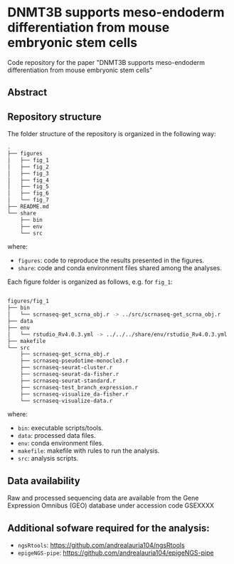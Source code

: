 # DNMT3B supports meso-endoderm differentiation from mouse embryonic stem cells

Code repository for the paper "DNMT3B supports meso-endoderm differentiation from mouse embryonic stem cells" 

## Abstract

## Repository structure

The folder structure of the repository is organized in the following way:

```bash
.
├── figures
│   ├── fig_1
│   ├── fig_2
│   ├── fig_3
│   ├── fig_4
│   ├── fig_5
│   ├── fig_6
│   └── fig_7
├── README.md
└── share
    ├── bin
    ├── env
    └── src
```

where:

- `figures`: code to reproduce the results presented in the figures.
- `share`: code and conda environment files shared among the analyses.

Each figure folder is organized as follows, e.g. for `fig_1`:

```bash

figures/fig_1
├── bin
│   └── scrnaseq-get_scrna_obj.r -> ../src/scrnaseq-get_scrna_obj.r
├── data
├── env
│   └── rstudio_Rv4.0.3.yml -> ../../../share/env/rstudio_Rv4.0.3.yml
├── makefile
└── src
    ├── scrnaseq-get_scrna_obj.r
    ├── scrnaseq-pseudotime-monocle3.r
    ├── scrnaseq-seurat-cluster.r
    ├── scrnaseq-seurat-da-fisher.r
    ├── scrnaseq-seurat-standard.r
    ├── scrnaseq-test_branch_expression.r
    ├── scrnaseq-visualize_da-fisher.r
    └── scrnaseq-visualize-data.r
```

where:

- `bin`: executable scripts/tools.
- `data`: processed data files.
- `env`: conda environment files.
- `makefile`: makefile with rules to run the analysis.
- `src`: analysis scripts.

## Data availability

Raw and processed sequencing data are available from the Gene Expression Omnibus (GEO) database under accession code GSEXXXX

## Additional sofware required for the analysis:

- `ngsRtools`: https://github.com/andrealauria104/ngsRtools
- `epigeNGS-pipe`: https://github.com/andrealauria104/epigeNGS-pipe


